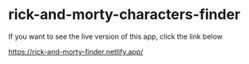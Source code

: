 # rick-and-morty-characters-finder

If you want to see the live version of this app, click the link below

https://rick-and-morty-finder.netlify.app/
